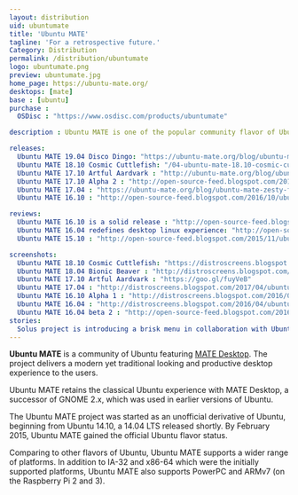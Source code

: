 ```yaml
---
layout: distribution
uid: ubuntumate
title: 'Ubuntu MATE'
tagline: 'For a retrospective future.'
Category: Distribution
permalink: /distribution/ubuntumate
logo: ubuntumate.png
preview: ubuntumate.jpg
home_page: https://ubuntu-mate.org/
desktops: [mate]
base : [ubuntu]
purchase :
  OSDisc : "https://www.osdisc.com/products/ubuntumate"

description : Ubuntu MATE is one of the popular community flavor of Ubuntu delivering, classical yet productive and mdoern desktop experience. Stories, updates and reviews of Ubuntu MATE.

releases:
  Ubuntu MATE 19.04 Disco Dingo: "https://ubuntu-mate.org/blog/ubuntu-mate-disco-final-release/"
  Ubuntu MATE 18.10 Cosmic Cuttlefish: "/04-ubuntu-mate-18.10-cosmic-cuttlefish-ships-a-more-stable-mate-desktop/"
  Ubuntu MATE 17.10 Artful Aardvark : "http://ubuntu-mate.org/blog/ubuntu-mate-artful-final-release/"
  Ubuntu MATE 17.10 Alpha 2 : "http://open-source-feed.blogspot.com/2017/07/ubuntu-mate-1710-alpha-2-released-with.html"
  Ubuntu MATE 17.04 : "https://ubuntu-mate.org/blog/ubuntu-mate-zesty-final-release/"
  Ubuntu MATE 16.10 : "http://open-source-feed.blogspot.com/2016/10/ubuntu-mate-1610-released-with-mate.html" 

reviews:
  Ubuntu MATE 16.10 is a solid release : "http://open-source-feed.blogspot.com/2016/10/ubuntu-mate-1610-is-solid-release-review.html"
  Ubuntu MATE 16.04 redefines desktop linux experience: "http://open-source-feed.blogspot.com/2016/04/ubuntu-mate-1604-redefines-desktop.html"
  Ubuntu MATE 15.10 : "http://open-source-feed.blogspot.com/2015/11/ubuntu-mate-1510-review.html"

screenshots:
  Ubuntu MATE 18.10 Cosmic Cuttlefish: "https://distroscreens.blogspot.com/2018/11/ubuntu-mate-1810-cosmic-cuttlefish.html"
  Ubuntu MATE 18.04 Bionic Beaver : "http://distroscreens.blogspot.com/2018/05/ubuntu-mate-1804-bionic-beaver.html"
  Ubuntu MATE 17.10 Artful Aardvark : "https://goo.gl/fuyVeB"
  Ubuntu MATE 17.04 : "http://distroscreens.blogspot.com/2017/04/ubuntu-mate-1704-zesty-zapus-screenshots.html"
  Ubuntu MATE 16.10 Alpha 1 : "http://distroscreens.blogspot.com/2016/07/ubuntu-mate-1610-alpha-1-screenshots.html"
  Ubuntu MATE 16.04 : "http://distroscreens.blogspot.com/2016/04/ubuntu-mate-1604-screenshots.html"
  Ubuntu MATE 16.04 beta 2 : "http://open-source-feed.blogspot.com/2016/03/ubuntu-mate-1604-beta-2-screenshot-tour.html"
stories:
  Solus project is introducing a brisk menu in collaboration with Ubuntu MATE : "http://open-source-feed.blogspot.com/2016/12/solus-project-is-introducing-brisk-menu.html"
---
```


**Ubuntu MATE** is a community of Ubuntu featuring [MATE Desktop](http://theopensourcefeed.com/desktop/mate). The project delivers a modern yet traditional looking and productive desktop experience to the users.

Ubuntu MATE retains the classical Ubuntu experience with MATE Desktop, a successor of GNOME 2.x, which was used in earlier versions of Ubuntu.

The Ubuntu MATE project was started as an unofficial derivative of Ubuntu, beginning from Ubuntu 14.10, a 14.04 LTS released shortly. By February 2015, Ubuntu MATE gained the official Ubuntu flavor status.

Comparing to other flavors of Ubuntu, Ubuntu MATE supports a wider range of platforms. In addition to IA-32 and x86-64 which were the initially supported platforms, Ubuntu MATE also supports PowerPC and ARMv7 (on the Raspberry Pi 2 and 3).